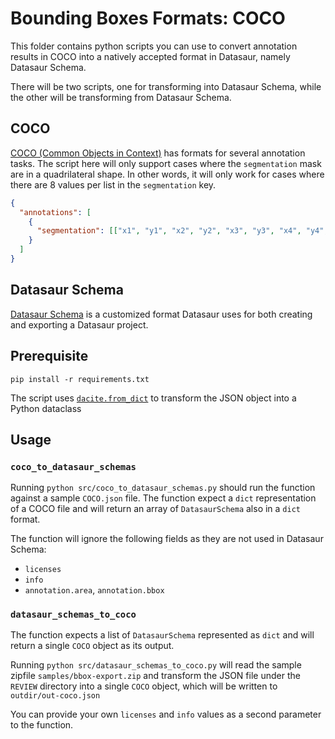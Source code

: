# Bounding Boxes Formats: COCO 

This folder contains python scripts you can use to convert annotation results in COCO into a natively accepted format in Datasaur, namely Datasaur Schema. 

There will be two scripts, one for transforming into Datasaur Schema, while the other will be transforming from Datasaur Schema.

## COCO

[COCO (Common Objects in Context)](https://cocodataset.org/#home) has formats for several annotation tasks. 
The script here will only support cases where the `segmentation` mask are in a quadrilateral shape. 
In other words, it will only work for cases where there are 8 values per list in the `segmentation` key. 

```json
{
  "annotations": [
    {
      "segmentation": [["x1", "y1", "x2", "y2", "x3", "y3", "x4", "y4", "x5", "y5", "x6", "y6", "x7", "y7", "x8", "y8"]]
    }
  ]
}
```

## Datasaur Schema

[Datasaur Schema](https://docs.datasaur.ai/compatibility-and-updates/supported-formats#datasaur-schema-format) is a customized format Datasaur uses for both creating and exporting a Datasaur project. 


## Prerequisite

```
pip install -r requirements.txt
```

The script uses [`dacite.from_dict`](https://github.com/konradhalas/dacite) to transform the JSON object into a Python dataclass

## Usage

### `coco_to_datasaur_schemas`

Running `python src/coco_to_datasaur_schemas.py` should run the function against a sample `COCO.json` file. The function expect a `dict` representation of a COCO file and will return an array of `DatasaurSchema` also in a `dict` format. 

The function will ignore the following fields as they are not used in Datasaur Schema: 
- `licenses`
- `info`
- `annotation.area`, `annotation.bbox`

### `datasaur_schemas_to_coco`

The function expects a list of `DatasaurSchema` represented as `dict` and will return a single `COCO` object as its output. 

Running `python src/datasaur_schemas_to_coco.py` will read the sample zipfile `samples/bbox-export.zip` and transform the JSON file under the `REVIEW` directory into a single `COCO` object, which will be written to `outdir/out-coco.json`

You can provide your own `licenses` and `info` values as a second parameter to the function. 